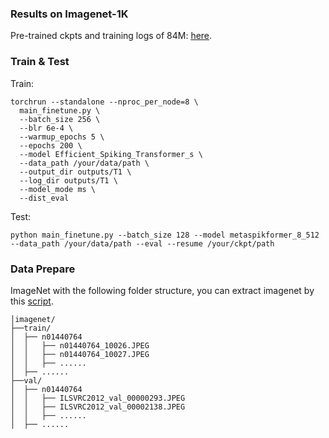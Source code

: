 ### Results on Imagenet-1K

Pre-trained ckpts and training logs of 84M: [here](https://drive.google.com/drive/folders/12JcIRG8BF6JcgPsXIetSS14udtHXeSSx?usp=sharing).

### Train & Test

Train:

```shell
torchrun --standalone --nproc_per_node=8 \
  main_finetune.py \
  --batch_size 256 \
  --blr 6e-4 \
  --warmup_epochs 5 \
  --epochs 200 \
  --model Efficient_Spiking_Transformer_s \
  --data_path /your/data/path \
  --output_dir outputs/T1 \
  --log_dir outputs/T1 \
  --model_mode ms \
  --dist_eval
```

Test:

```shell
python main_finetune.py --batch_size 128 --model metaspikformer_8_512 --data_path /your/data/path --eval --resume /your/ckpt/path
```

### Data Prepare

ImageNet with the following folder structure, you can extract imagenet by this [script](https://gist.github.com/BIGBALLON/8a71d225eff18d88e469e6ea9b39cef4).

```shell
│imagenet/
├──train/
│  ├── n01440764
│  │   ├── n01440764_10026.JPEG
│  │   ├── n01440764_10027.JPEG
│  │   ├── ......
│  ├── ......
├──val/
│  ├── n01440764
│  │   ├── ILSVRC2012_val_00000293.JPEG
│  │   ├── ILSVRC2012_val_00002138.JPEG
│  │   ├── ......
│  ├── ......
```
